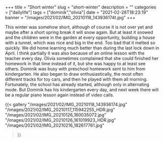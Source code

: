 +++
title = "Short winter"
slug = "short-winter"
description = ""
categories = ["dailylife"]
tags = ["dominik","olivia"]
date = "2021-02-28T18:23:19"
banner = "/images/2021/02/IMG_20210118_143936174t.jpg"
+++

This winter was somehow short, although of course it is not over yet and maybe after a short spring break it will snow again. But at least it snowed and the children were in the garden at every opportunity, building a house with a tunnel, which was nice and big in the end. Too bad that it melted so quickly. We did home learning much better than during the last lock down in April. I think partially it was also because of an online lesson with the teacher every day. Olivia sometimes complained that she could finished her homework in that time instead of it, but she was happy to at least see others. Dominik was busy with preschool homework sent to him from kindergarten. He also began to draw enthusiastically, the most often different tracks for toy cars, and then he played with them all morning. Fortunately, the school has already started, although only in alternating mode. But Dominik has his kindergarten every day, and next week there will be a regular piano lesson again instead of video calls.


{{< gallery
  "/images/2021/02/IMG_20210118_143936174.jpg"
  "/images/2021/02/IMG_20210117_115942255_HDR.jpg"
  "/images/2021/02/IMG_20210126_160035072.jpg"
  "/images/2021/02/IMG_20210126_161019923_HDR.jpg"
  "/images/2021/02/IMG_20210216_182617761.jpg"
>}}
